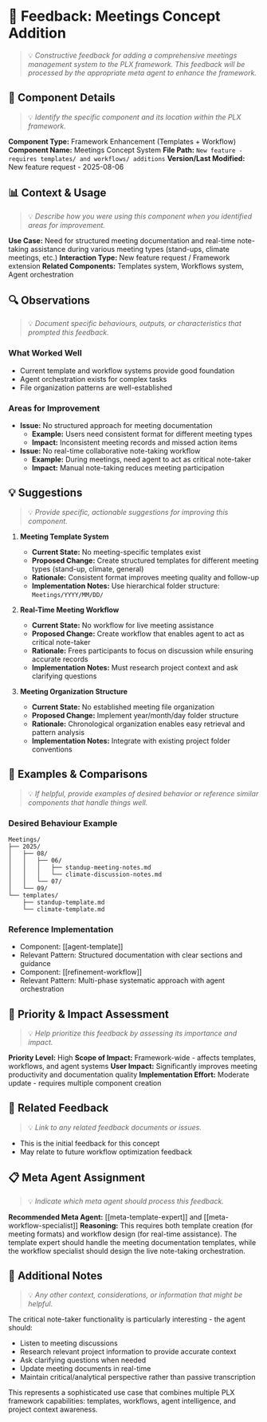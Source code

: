 # 📝 Feedback: Meetings Concept Addition
> 💡 *Constructive feedback for adding a comprehensive meetings management system to the PLX framework. This feedback will be processed by the appropriate meta agent to enhance the framework.*

## 🎯 Component Details
> 💡 *Identify the specific component and its location within the PLX framework.*

**Component Type:** Framework Enhancement (Templates + Workflow)
**Component Name:** Meetings Concept System
**File Path:** `New feature - requires templates/ and workflows/ additions`
**Version/Last Modified:** New feature request - 2025-08-06

## 📊 Context & Usage
> 💡 *Describe how you were using this component when you identified areas for improvement.*

**Use Case:** Need for structured meeting documentation and real-time note-taking assistance during various meeting types (stand-ups, climate meetings, etc.)
**Interaction Type:** New feature request / Framework extension
**Related Components:** Templates system, Workflows system, Agent orchestration

## 🔍 Observations
> 💡 *Document specific behaviours, outputs, or characteristics that prompted this feedback.*

### What Worked Well
- Current template and workflow systems provide good foundation
- Agent orchestration exists for complex tasks
- File organization patterns are well-established

### Areas for Improvement
- **Issue:** No structured approach for meeting documentation
  - **Example:** Users need consistent format for different meeting types
  - **Impact:** Inconsistent meeting records and missed action items
- **Issue:** No real-time collaborative note-taking workflow
  - **Example:** During meetings, need agent to act as critical note-taker
  - **Impact:** Manual note-taking reduces meeting participation

## 💡 Suggestions
> 💡 *Provide specific, actionable suggestions for improving this component.*

1. **Meeting Template System**
   - **Current State:** No meeting-specific templates exist
   - **Proposed Change:** Create structured templates for different meeting types (stand-up, climate, general)
   - **Rationale:** Consistent format improves meeting quality and follow-up
   - **Implementation Notes:** Use hierarchical folder structure: `Meetings/YYYY/MM/DD/`

2. **Real-Time Meeting Workflow**
   - **Current State:** No workflow for live meeting assistance
   - **Proposed Change:** Create workflow that enables agent to act as critical note-taker
   - **Rationale:** Frees participants to focus on discussion while ensuring accurate records
   - **Implementation Notes:** Must research project context and ask clarifying questions

3. **Meeting Organization Structure**
   - **Current State:** No established meeting file organization
   - **Proposed Change:** Implement year/month/day folder structure
   - **Rationale:** Chronological organization enables easy retrieval and pattern analysis
   - **Implementation Notes:** Integrate with existing project folder conventions

## 🎨 Examples & Comparisons
> 💡 *If helpful, provide examples of desired behavior or reference similar components that handle things well.*

### Desired Behaviour Example
```
Meetings/
├── 2025/
│   ├── 08/
│   │   ├── 06/
│   │   │   ├── standup-meeting-notes.md
│   │   │   └── climate-discussion-notes.md
│   │   └── 07/
│   └── 09/
└── templates/
    ├── standup-template.md
    └── climate-template.md
```

### Reference Implementation
- Component: [[agent-template]]
- Relevant Pattern: Structured documentation with clear sections and guidance
- Component: [[refinement-workflow]]  
- Relevant Pattern: Multi-phase systematic approach with agent orchestration

## 🚀 Priority & Impact Assessment
> 💡 *Help prioritize this feedback by assessing its importance and impact.*

**Priority Level:** High
**Scope of Impact:** Framework-wide - affects templates, workflows, and agent systems
**User Impact:** Significantly improves meeting productivity and documentation quality
**Implementation Effort:** Moderate update - requires multiple component creation

## 🔗 Related Feedback
> 💡 *Link to any related feedback documents or issues.*

- This is the initial feedback for this concept
- May relate to future workflow optimization feedback

## 📋 Meta Agent Assignment
> 💡 *Indicate which meta agent should process this feedback.*

**Recommended Meta Agent:** [[meta-template-expert]] and [[meta-workflow-specialist]]
**Reasoning:** This requires both template creation (for meeting formats) and workflow design (for real-time assistance). The template expert should handle the meeting documentation templates, while the workflow specialist should design the live note-taking orchestration.

## 📝 Additional Notes
> 💡 *Any other context, considerations, or information that might be helpful.*

The critical note-taker functionality is particularly interesting - the agent should:
- Listen to meeting discussions
- Research relevant project information to provide accurate context
- Ask clarifying questions when needed  
- Update meeting documents in real-time
- Maintain critical/analytical perspective rather than passive transcription

This represents a sophisticated use case that combines multiple PLX framework capabilities: templates, workflows, agent intelligence, and project context awareness.
